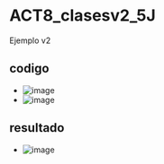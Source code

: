 # ACT8_clasesv2_5J
Ejemplo v2
## codigo
- ![image](https://github.com/user-attachments/assets/c236d57c-649e-440b-b85c-7729a0016e8b)
- ![image](https://github.com/user-attachments/assets/d4aafd03-1c40-41e2-8c8f-8b5e5a6d1c0d)
## resultado
- ![image](https://github.com/user-attachments/assets/96585e93-8971-4e31-8432-acd70e5283b1)

